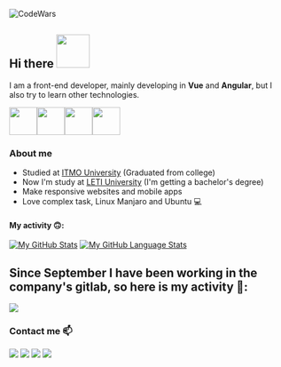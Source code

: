 ![CodeWars](https://www.codewars.com/users/lubarog13/badges/small)
## Hi there <img src="https://media4.giphy.com/media/PhTSmzCqkliqIJ9ZtZ/giphy.gif?cid=ecf05e477ncx530hwtjzt8kc6bqofqwx38b4w8ewrxgngugz&rid=giphy.gif&ct=s" width="60">
 
I am a front-end developer, mainly developing in __Vue__ and __Angular__, but I also try to learn other technologies.


<img src="https://media3.giphy.com/media/ln7z2eWriiQAllfVcn/200w.webp" width="50"><img src="https://i.giphy.com/media/VgGthkhUvGgOit7Y9i/200.webp" width="50"><img src="https://media3.giphy.com/media/kdFc8fubgS31b8DsVu/giphy.webp" width="50"><img src="https://media2.giphy.com/media/XEDIHHp3i8bVoEdxd7/giphy.gif?cid=ecf05e4795uq8ew224jo5fxpy0xeumn7jziafksmmbhixomb&rid=giphy.gif&ct=s" width="50">

### About me
- Studied at [ITMO University](https://en.itmo.ru/)  (Graduated from college)
- Now I'm study at [LETI University](https://etu.ru/en/university/) (I'm getting a bachelor's degree)
- Make responsive websites and mobile apps
- Love complex task, Linux Manjaro and Ubuntu 💻

#### My activity 🙃:


[![My GitHub Stats](https://github-readme-stats.vercel.app/api/?username=lubarog13&count_private=true&theme=dracula&showicons=true)]()
[![My GitHub Language Stats](https://github-readme-stats.vercel.app/api/top-langs/?username=lubarog13&langs_count=10&theme=tokyonight&layout=compact)]()

## Since September I have been working in the company's gitlab, so here is my activity 🥺:
<img src="https://sun9-54.userapi.com/impg/aRfuGLuQKCUcE85TLi_qw_geSAoP93krhJZolA/hGXpDo5FPxk.jpg?size=1161x559&quality=96&sign=af279808e40f716a4a6665696cb7c358&type=album">


### Contact me 📫
[<img src="https://img.shields.io/badge/Gmail-D14836?style=for-the-badge&logo=gmail&logoColor=white" />](mailto:lubarog13@gmail.com)
[<img src="https://img.shields.io/badge/Telegram-2CA5E0?style=for-the-badge&logo=telegram&logoColor=white" />](https://telegram.me/lubarog13)
[<img src="https://img.shields.io/badge/LinkedIn-0077B5?style=for-the-badge&logo=linkedin&logoColor=white" />](https://www.linkedin.com/in/lubarog13/)
[<img src="https://img.shields.io/badge/Twitter-1DA1F2?style=for-the-badge&logo=twitter&logoColor=white" />](https://twitter.com/lubarog13)
